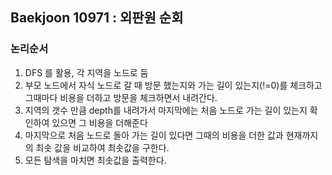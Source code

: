 ## Baekjoon 10971 : 외판원 순회

### 논리순서

 1. DFS 를 활용, 각 지역을 노드로 둠
 2. 부모 노드에서 자식 노드로 갈 때 방문 했는지와 가는 길이 있는지(!=0)를 체크하고 그때마다 비용을 더하고 방문을 체크하면서 내려간다.
 3. 지역의 갯수 만큼 depth를 내려가서 마지막에는 처음 노드로 가는 길이 있는지 확인하여 있으면 그 비용을 더해준다
 4. 마지막으로 처음 노드로 돌아 가는 길이 있다면 그때의 비용을 더한 값과 현재까지의 최솟 값을 비교하여 최솟값을 구한다.
 5. 모든 탐색을 마치면 최솟값을 출력한다.

    


